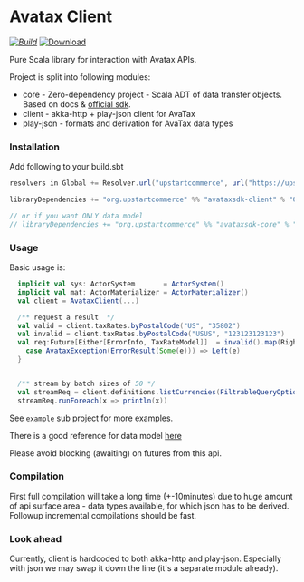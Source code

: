 # Avatax Client

[_![Build](https://travis-ci.org/upstart-commerce/avataxsdk.svg?branch=devel)_](https://travis-ci.org/upstart-commerce/avataxsdk)
[ ![Download](https://api.bintray.com/packages/upstartcommerce/generic/avataxsdk-client/images/download.svg) ](https://bintray.com/upstartcommerce/generic/avataxsdk-client/_latestVersion)

Pure Scala library for interaction with Avatax APIs.

Project is split into following modules:

- core - Zero-dependency project - Scala ADT of data transfer objects.
  Based on docs & [official sdk](https://github.com/avadev/AvaTax-REST-V2-JRE-SDK).
- client - akka-http + play-json client for AvaTax
- play-json - formats and derivation for AvaTax data types

### Installation

Add following to your build.sbt
```scala
resolvers in Global += Resolver.url("upstartcommerce", url("https://upstartcommerce.bintray.com/generic"))(Resolver.ivyStylePatterns)

libraryDependencies += "org.upstartcommerce" %% "avataxsdk-client" % "0.0.8" // or whatever latest version is

// or if you want ONLY data model
// libraryDependencies += "org.upstartcommerce" %% "avataxsdk-core" % "0.0.8"
```

### Usage

Basic usage is:
```scala
  implicit val sys: ActorSystem       = ActorSystem()
  implicit val mat: ActorMaterializer = ActorMaterializer()
  val client = AvataxClient(...)

  /** request a result  */
  val valid = client.taxRates.byPostalCode("US", "35802")
  val invalid = client.taxRates.byPostalCode("USUS", "123123123123")
  val req:Future[Either[ErrorInfo, TaxRateModel]]  = invalid().map(Right.apply).recover {
    case AvataxException(ErrorResult(Some(e))) => Left(e)
  }


  /** stream by batch sizes of 50 */
  val streamReq = client.definitions.listCurrencies(FiltrableQueryOptions().withTop(50)).stream
  streamReq.runForeach(x => println(x))
```
See `example` sub project for more examples.

There is a good reference for data model
[here](https://developer.avalara.com/api-reference/avatax/rest/v2/models/)

Please avoid blocking (awaiting) on futures from this api.



### Compilation

First full compilation will take a long time (+-10minutes) due to huge amount of
api surface area - data types available, for which json has to be derived.
Followup incremental compilations should be fast.

### Look ahead

Currently, client is hardcoded to both akka-http and play-json. Especially with
json we may swap it down the line (it's a separate module already).
